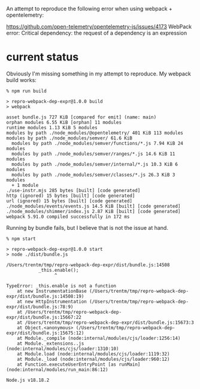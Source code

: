 An attempt to reproduce the following error when using webpack + opentelemetry:

https://github.com/open-telemetry/opentelemetry-js/issues/4173
WebPack error: Critical dependency: the request of a dependency is an expression


# current status

Obviously I'm missing something in my attempt to reproduce.
My webpack build works:

```
% npm run build

> repro-webpack-dep-expr@1.0.0 build
> webpack

asset bundle.js 727 KiB [compared for emit] (name: main)
orphan modules 6.55 KiB [orphan] 11 modules
runtime modules 1.13 KiB 5 modules
modules by path ./node_modules/@opentelemetry/ 401 KiB 113 modules
modules by path ./node_modules/semver/ 61.6 KiB
  modules by path ./node_modules/semver/functions/*.js 7.94 KiB 24 modules
  modules by path ./node_modules/semver/ranges/*.js 14.6 KiB 11 modules
  modules by path ./node_modules/semver/internal/*.js 10.3 KiB 6 modules
  modules by path ./node_modules/semver/classes/*.js 26.3 KiB 3 modules
  + 1 module
./use-instr.mjs 285 bytes [built] [code generated]
http (ignored) 15 bytes [built] [code generated]
url (ignored) 15 bytes [built] [code generated]
./node_modules/events/events.js 14.5 KiB [built] [code generated]
./node_modules/shimmer/index.js 2.87 KiB [built] [code generated]
webpack 5.91.0 compiled successfully in 172 ms
```

Running by bundle fails, but I believe that is not the issue at hand.

```
% npm start

> repro-webpack-dep-expr@1.0.0 start
> node ./dist/bundle.js

/Users/trentm/tmp/repro-webpack-dep-expr/dist/bundle.js:14508
            _this.enable();
                  ^

TypeError: _this.enable is not a function
    at new InstrumentationBase (/Users/trentm/tmp/repro-webpack-dep-expr/dist/bundle.js:14508:19)
    at new HttpInstrumentation (/Users/trentm/tmp/repro-webpack-dep-expr/dist/bundle.js:78:9)
    at /Users/trentm/tmp/repro-webpack-dep-expr/dist/bundle.js:15667:22
    at /Users/trentm/tmp/repro-webpack-dep-expr/dist/bundle.js:15673:3
    at Object.<anonymous> (/Users/trentm/tmp/repro-webpack-dep-expr/dist/bundle.js:15675:12)
    at Module._compile (node:internal/modules/cjs/loader:1256:14)
    at Module._extensions..js (node:internal/modules/cjs/loader:1310:10)
    at Module.load (node:internal/modules/cjs/loader:1119:32)
    at Module._load (node:internal/modules/cjs/loader:960:12)
    at Function.executeUserEntryPoint [as runMain] (node:internal/modules/run_main:86:12)

Node.js v18.18.2
```

